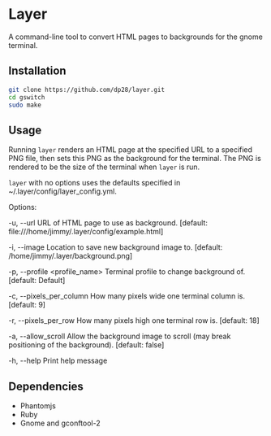 Layer
=====

A command-line tool to convert HTML pages to backgrounds for the gnome terminal.

Installation
------------

```bash
git clone https://github.com/dp28/layer.git
cd gswitch
sudo make
```

Usage
-----
Running `layer` renders an HTML page at the specified URL to a specified PNG file, then sets this PNG as the background for the terminal. The PNG is rendered to be the size of the terminal when `layer` is run.

`layer` with no options uses the defaults specified in ~/.layer/config/layer_config.yml.

Options:

-u, --url <url>                  URL of HTML page to use as background.
                                 [default:
                                 file:///home/jimmy/.layer/config/example.html]

-i, --image <path>               Location to save new background image
                                 to. [default:
                                 /home/jimmy/.layer/background.png]

-p, --profile <profile_name>     Terminal profile to change background
                                 of. [default: Default]

-c, --pixels_per_column <number> How many pixels wide one terminal column
                                 is. [default: 9]

-r, --pixels_per_row <number>    How many pixels high one terminal row
                                 is. [default: 18]

-a, --allow_scroll               Allow the background image to scroll
                                 (may break positioning of the
                                 background). [default: false]

-h, --help                       Print help message

Dependencies
------------

* Phantomjs
* Ruby
* Gnome and gconftool-2